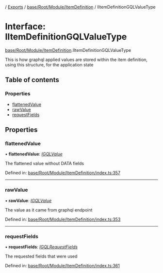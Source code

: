 [](../README.md) / [Exports](../modules.md) / [base/Root/Module/ItemDefinition](../modules/base_root_module_itemdefinition.md) / IItemDefinitionGQLValueType

# Interface: IItemDefinitionGQLValueType

[base/Root/Module/ItemDefinition](../modules/base_root_module_itemdefinition.md).IItemDefinitionGQLValueType

This is how graphql applied values are stored within
the item definition, using this structure, for the
application state

## Table of contents

### Properties

- [flattenedValue](base_root_module_itemdefinition.iitemdefinitiongqlvaluetype.md#flattenedvalue)
- [rawValue](base_root_module_itemdefinition.iitemdefinitiongqlvaluetype.md#rawvalue)
- [requestFields](base_root_module_itemdefinition.iitemdefinitiongqlvaluetype.md#requestfields)

## Properties

### flattenedValue

• **flattenedValue**: [*IGQLValue*](gql_querier.igqlvalue.md)

The flattened value without DATA fields

Defined in: [base/Root/Module/ItemDefinition/index.ts:357](https://github.com/onzag/itemize/blob/55e63f2c/base/Root/Module/ItemDefinition/index.ts#L357)

___

### rawValue

• **rawValue**: [*IGQLValue*](gql_querier.igqlvalue.md)

The value as it came from graphql endpoint

Defined in: [base/Root/Module/ItemDefinition/index.ts:353](https://github.com/onzag/itemize/blob/55e63f2c/base/Root/Module/ItemDefinition/index.ts#L353)

___

### requestFields

• **requestFields**: [*IGQLRequestFields*](gql_querier.igqlrequestfields.md)

The requested fields that were used

Defined in: [base/Root/Module/ItemDefinition/index.ts:361](https://github.com/onzag/itemize/blob/55e63f2c/base/Root/Module/ItemDefinition/index.ts#L361)
